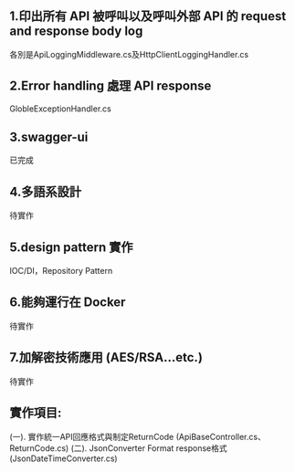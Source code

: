 ﻿## 1.印出所有 API 被呼叫以及呼叫外部 API 的 request and response body log
各別是ApiLoggingMiddleware.cs及HttpClientLoggingHandler.cs

## 2.Error handling 處理 API response
GlobleExceptionHandler.cs

## 3.swagger-ui
已完成

## 4.多語系設計
待實作

## 5.design pattern 實作
IOC/DI，Repository Pattern

## 6.能夠運行在 Docker
待實作

## 7.加解密技術應用 (AES/RSA…etc.)
待實作

## 實作項目:
(一). 實作統一API回應格式與制定ReturnCode (ApiBaseController.cs、ReturnCode.cs) 
(二). JsonConverter Format response格式  (JsonDateTimeConverter.cs)

